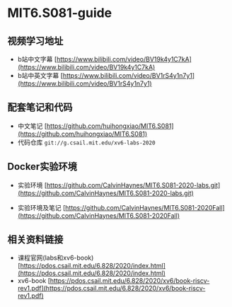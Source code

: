 # MIT6.S081-guide

## 视频学习地址
- b站中文字幕  [https://www.bilibili.com/video/BV19k4y1C7kA](https://www.bilibili.com/video/BV19k4y1C7kA)
- b站中英文字幕  [https://www.bilibili.com/video/BV1rS4y1n7y1](https://www.bilibili.com/video/BV1rS4y1n7y1)

## 配套笔记和代码
- 中文笔记 [https://github.com/huihongxiao/MIT6.S081](https://github.com/huihongxiao/MIT6.S081)  
- 代码仓库 `git://g.csail.mit.edu/xv6-labs-2020`


## Docker实验环境
- 实验环境 [https://github.com/CalvinHaynes/MIT6.S081-2020-labs.git](https://github.com/CalvinHaynes/MIT6.S081-2020-labs.git)

- 实验环境及笔记 [https://github.com/CalvinHaynes/MIT6.S081-2020Fall](https://github.com/CalvinHaynes/MIT6.S081-2020Fall)

## 相关资料链接
- 课程官网(labs和xv6-book) [https://pdos.csail.mit.edu/6.828/2020/index.html](https://pdos.csail.mit.edu/6.828/2020/index.html)
- xv6-book [https://pdos.csail.mit.edu/6.828/2020/xv6/book-riscv-rev1.pdf](https://pdos.csail.mit.edu/6.828/2020/xv6/book-riscv-rev1.pdf)